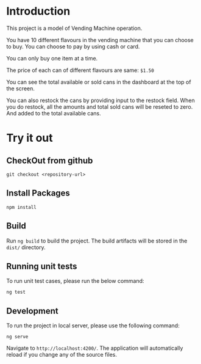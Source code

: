 # Introduction

This project is a model of Vending Machine operation.

You have 10 different flavours in the vending machine that you can choose to buy. You can choose to pay by using cash or card.

You can only buy one item at a time.

The price of each can of different flavours are same: `$1.50`

You can see the total available or sold cans in the dashboard at the top of the screen.

You can also restock the cans by providing input to the restock field. When you do restock, all the amounts and total sold cans will be reseted to zero. And added to the total available cans.

# Try it out

## CheckOut from github

`git checkout <repository-url>`

## Install Packages

`npm install`

## Build

Run `ng build` to build the project. The build artifacts will be stored in the `dist/` directory.

## Running unit tests

To run unit test cases, please run the below command:

```
ng test
```

## Development
To run the project in local server, please use the following command:
```
ng serve
```
Navigate to `http://localhost:4200/`. The application will automatically reload if you change any of the source files.
